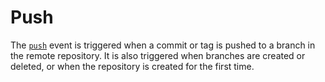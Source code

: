 # Push

The [`push`](https://docs.github.com/en/actions/using-workflows/events-that-trigger-workflows#push) event
is triggered when a commit or tag is pushed to a branch in the remote repository.
It is also triggered when branches are created or deleted,
or when the repository is created for the first time.

